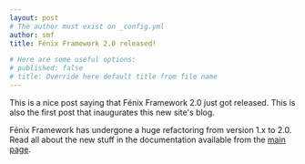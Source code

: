 ```yaml
---
layout: post
# The author must exist on _config.yml
author: smf
title: Fénix Framework 2.0 released!

# Here are some useful options: 
# published: false
# title: Override here default title from file name
---
```


This is a nice post saying that Fénix Framework 2.0 just got released.  This
is also the first post that inaugurates this new site's blog.

Fénix Framework has undergone a huge refactoring from version 1.x to 2.0.
Read all about the new stuff in the documentation available from the
[main page][FF-web-page].

[FF-web-page]: {{site.baseurl}}/index.html

